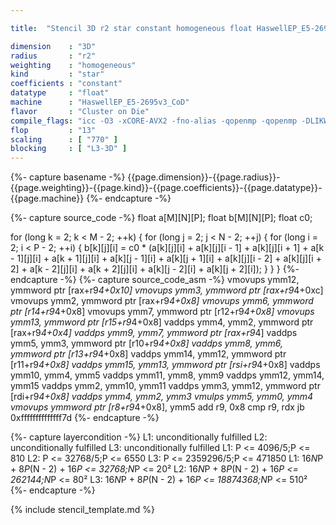 ```yaml
---

title:  "Stencil 3D r2 star constant homogeneous float HaswellEP_E5-2695v3_CoD"

dimension    : "3D"
radius       : "r2"
weighting    : "homogeneous"
kind         : "star"
coefficients : "constant"
datatype     : "float"
machine      : "HaswellEP_E5-2695v3_CoD"
flavor       : "Cluster on Die"
compile_flags: "icc -O3 -xCORE-AVX2 -fno-alias -qopenmp -qopenmp -DLIKWID_PERFMON -Ilikwid-4.3.3/include -Llikwid-4.3.3/lib -Iheaders/dummy.c stencil_compilable.c -o stencil -llikwid"
flop         : "13"
scaling      : [ "770" ]
blocking     : [ "L3-3D" ]
---
```


{%- capture basename -%}
{{page.dimension}}-{{page.radius}}-{{page.weighting}}-{{page.kind}}-{{page.coefficients}}-{{page.datatype}}-{{page.machine}}
{%- endcapture -%}

{%- capture source_code -%}
float a[M][N][P];
float b[M][N][P];
float c0;

for (long k = 2; k < M - 2; ++k) {
  for (long j = 2; j < N - 2; ++j) {
    for (long i = 2; i < P - 2; ++i) {
      b[k][j][i] =
          c0 * (a[k][j][i] + a[k][j][i - 1] + a[k][j][i + 1] +
                a[k - 1][j][i] + a[k + 1][j][i] + a[k][j - 1][i] +
                a[k][j + 1][i] + a[k][j][i - 2] + a[k][j][i + 2] +
                a[k - 2][j][i] + a[k + 2][j][i] + a[k][j - 2][i] +
                a[k][j + 2][i]);
    }
  }
}
{%- endcapture -%}
{%- capture source_code_asm -%}
vmovups ymm12, ymmword ptr [rax+r9*4+0x10]
vmovups ymm3, ymmword ptr [rax+r9*4+0xc]
vmovups ymm2, ymmword ptr [rax+r9*4+0x8]
vmovups ymm6, ymmword ptr [r14+r9*4+0x8]
vmovups ymm7, ymmword ptr [r12+r9*4+0x8]
vmovups ymm13, ymmword ptr [r15+r9*4+0x8]
vaddps ymm4, ymm2, ymmword ptr [rax+r9*4+0x4]
vaddps ymm9, ymm7, ymmword ptr [rax+r9*4]
vaddps ymm5, ymm3, ymmword ptr [r10+r9*4+0x8]
vaddps ymm8, ymm6, ymmword ptr [r13+r9*4+0x8]
vaddps ymm14, ymm12, ymmword ptr [r11+r9*4+0x8]
vaddps ymm15, ymm13, ymmword ptr [rsi+r9*4+0x8]
vaddps ymm10, ymm4, ymm5
vaddps ymm11, ymm8, ymm9
vaddps ymm12, ymm14, ymm15
vaddps ymm2, ymm10, ymm11
vaddps ymm3, ymm12, ymmword ptr [rdi+r9*4+0x8]
vaddps ymm4, ymm2, ymm3
vmulps ymm5, ymm0, ymm4
vmovups ymmword ptr [r8+r9*4+0x8], ymm5
add r9, 0x8
cmp r9, rdx
jb 0xffffffffffffff7d
{%- endcapture -%}

{%- capture layercondition -%}
L1: unconditionally fulfilled
L2: unconditionally fulfilled
L3: unconditionally fulfilled
L1: P <= 4096/5;P <= 810
L2: P <= 32768/5;P <= 6550
L3: P <= 2359296/5;P <= 471850
L1: 16*N*P + 8*P*(N - 2) + 16*P <= 32768;N*P <= 20²
L2: 16*N*P + 8*P*(N - 2) + 16*P <= 262144;N*P <= 80²
L3: 16*N*P + 8*P*(N - 2) + 16*P <= 18874368;N*P <= 510²
{%- endcapture -%}

{% include stencil_template.md %}

